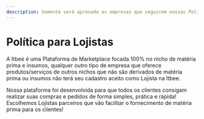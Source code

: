 ```yaml
---
description: Somente será aprovado as empresas que seguirem nossas Políticas para Lojistas
---
```


# Política para Lojistas

A Itbee é uma Plataforma de Marketplace focada 100% no nicho de matéria prima e insumos, qualquer outro tipo de empresa que oferece produtos/serviços  de outros nichos que não são derivados de matéria prima ou insumos não terá seu cadastro aceito como Lojista na Itbee.

Nossa plataforma foi desenvolvida para que todos os clientes consigam realizar suas compras e pedidos de forma simples, prática e rápida! Escolhemos Lojistas parceiros que vão facilitar o fornecimento de matéria prima para os clientes!&#x20;
